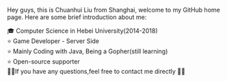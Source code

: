 Hey guys, this is Chuanhui Liu from Shanghai, welcome to my GitHub home page. Here are some brief introduction about me:

🎓 Computer Science in Hebei University(2014-2018)  
⭐️ Game Developer - Server Side  
⭐️ Mainly Coding with Java, Being a Gopher(still learning)  
⭐️ Open-source supporter  
🤟🤟If you have any questions,feel free to contact me directly 🤟🤟

<!---
Chuanhui-Liu/Chuanhui-Liu is a ✨ special ✨ repository because its `README.md` (this file) appears on your GitHub profile.
You can click the Preview link to take a look at your changes.
--->
